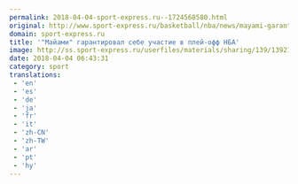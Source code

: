 ```yaml
---
permalink: 2018-04-04-sport-express.ru--1724568580.html
original: http://www.sport-express.ru/basketball/nba/news/mayami-garantiroval-sebe-uchastie-v-pley-off-nba-1392106/
domain: sport-express.ru
title: '"Майами" гарантировал себе участие в плей-офф НБА'
image: http://ss.sport-express.ru/userfiles/materials/sharing/139/1392106.jpg
date: 2018-04-04 06:43:31
category: sport
translations: 
 - 'en'
 - 'es'
 - 'de'
 - 'ja'
 - 'fr'
 - 'it'
 - 'zh-CN'
 - 'zh-TW'
 - 'ar'
 - 'pt'
 - 'hy'
---
```


